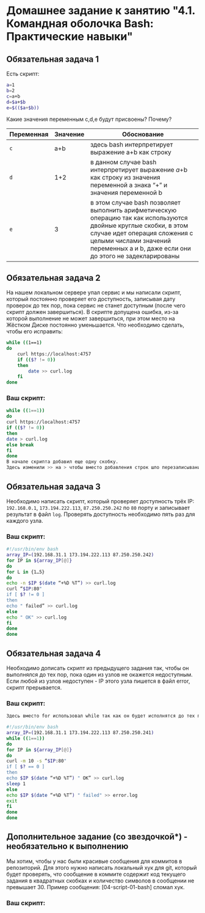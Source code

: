 # Домашнее задание к занятию "4.1. Командная оболочка Bash: Практические навыки"

## Обязательная задача 1

Есть скрипт:
```bash
a=1
b=2
c=a+b
d=$a+$b
e=$(($a+$b))
```

Какие значения переменным c,d,e будут присвоены? Почему?

| Переменная  | Значение | Обоснование |
| ------------- | ------------- | ------------- |
| `c`  | a+b  | здесь bash интерпретирует выражение a+b как строку |
| `d`  | 1+2  | в данном случае bash интерпретирует выражение $a+$b как строку из значения переменной a знака “+” и значения переменной b |
| `e`  | 3  | в этом случае bash позволяет выполнить арифметическую операцию так как используются двойные круглые скобки, в этом случае идет операция сложения с целыми числами значений переменных a и b, даже если они до этого не задекларированы |


## Обязательная задача 2
На нашем локальном сервере упал сервис и мы написали скрипт, который постоянно проверяет его доступность, записывая дату проверок до тех пор, пока сервис не станет доступным (после чего скрипт должен завершиться). В скрипте допущена ошибка, из-за которой выполнение не может завершиться, при этом место на Жёстком Диске постоянно уменьшается. Что необходимо сделать, чтобы его исправить:
```bash
while ((1==1)
do
	curl https://localhost:4757
	if (($? != 0))
	then
		date >> curl.log
	fi
done
```

### Ваш скрипт:
```bash
while ((1==1))
do
curl https://localhost:4757
if (($? != 0))
then
date > curl.log
else break
fi
done
В начале скрипта добавил еще одну скобку.
Здесь изменили >> на > чтобы вместо добавления строк шло перезаписывание файла и добавил команду останавливающую скрипт после отработки ‘else break’.
```

## Обязательная задача 3
Необходимо написать скрипт, который проверяет доступность трёх IP: `192.168.0.1`, `173.194.222.113`, `87.250.250.242` по `80` порту и записывает результат в файл `log`. Проверять доступность необходимо пять раз для каждого узла.

### Ваш скрипт:
```bash
#!/usr/bin/env bash
array_IP=(192.168.31.1 173.194.222.113 87.250.250.242)
for IP in ${array_IP[@]}
do
for L in {1…5}
do
echo -n $IP $(date “+%D %T”) >> curl.log
curl “$IP:80"
if [ $? != 0 ]
then
echo " failed” >> curl.log
else
echo " OK" >> curl.log
fi
done
done
```

## Обязательная задача 4
Необходимо дописать скрипт из предыдущего задания так, чтобы он выполнялся до тех пор, пока один из узлов не окажется недоступным. Если любой из узлов недоступен - IP этого узла пишется в файл error, скрипт прерывается.

### Ваш скрипт:
```bash
Здесь вместо for использовал while так как он будет исполнятся до тех пор пока условие =истина.

#!/usr/bin/env bash
array_IP=(192.168.31.1 173.194.222.113 87.250.250.241)
while ((1==1))
do
for IP in ${array_IP[@]}
do
curl -m 10 -s “$IP:80"
if [ $? == 0 ]
then
echo $IP $(date “+%D %T”) " OK” >> curl.log
sleep 1
else
echo $IP $(date “+%D %T”) " failed" >> error.log
exit
fi
done
done
```

## Дополнительное задание (со звездочкой*) - необязательно к выполнению

Мы хотим, чтобы у нас были красивые сообщения для коммитов в репозиторий. Для этого нужно написать локальный хук для git, который будет проверять, что сообщение в коммите содержит код текущего задания в квадратных скобках и количество символов в сообщении не превышает 30. Пример сообщения: \[04-script-01-bash\] сломал хук.

### Ваш скрипт:
```bash

```
